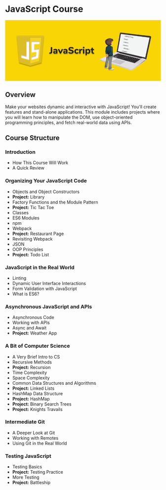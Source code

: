 # JavaScript Course

![JavaScript Logo](4482fe09d95a0be765154b9cefff5e07f7fc32ff.png)

## Overview
Make your websites dynamic and interactive with JavaScript! You'll create features and stand-alone applications. This module includes projects where you will learn how to manipulate the DOM, use object-oriented programming principles, and fetch real-world data using APIs.

## Course Structure
### Introduction
- How This Course Will Work
- A Quick Review

### Organizing Your JavaScript Code
- Objects and Object Constructors
- **Project:** Library
- Factory Functions and the Module Pattern
- **Project:** Tic Tac Toe
- Classes
- ES6 Modules
- npm
- Webpack
- **Project:** Restaurant Page
- Revisiting Webpack
- JSON
- OOP Principles
- **Project:** Todo List

### JavaScript in the Real World
- Linting
- Dynamic User Interface Interactions
- Form Validation with JavaScript
- What is ES6?

### Asynchronous JavaScript and APIs
- Asynchronous Code
- Working with APIs
- Async and Await
- **Project:** Weather App

### A Bit of Computer Science
- A Very Brief Intro to CS
- Recursive Methods
- **Project:** Recursion
- Time Complexity
- Space Complexity
- Common Data Structures and Algorithms
- **Project:** Linked Lists
- HashMap Data Structure
- **Project:** HashMap
- **Project:** Binary Search Trees
- **Project:** Knights Travails

### Intermediate Git
- A Deeper Look at Git
- Working with Remotes
- Using Git in the Real World

### Testing JavaScript
- Testing Basics
- **Project:** Testing Practice
- More Testing
- **Project:** Battleship


